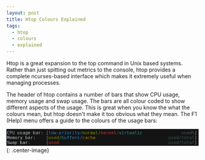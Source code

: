```yaml
---
layout: post
title: Htop Colours Explained
tags:
  - htop
  - colours
  - explained
---
```


Htop is a great expansion to the top command in Unix based systems. Rather than just spitting out metrics to the console, htop provides a complete ncurses-based interface which makes it extremely useful when managing processes.

The header of htop contains a number of bars that show CPU usage, memory usage and swap usage. The bars are all colour coded to show different aspects of the usage. This is great when you know the what the colours mean, but htop doesn't make it too obvious what they mean. The F1 (Help) menu offers a guide to the colours of the usage bars:

![htop colour guide](/images/2016/htop_guide.png){: .center-image}